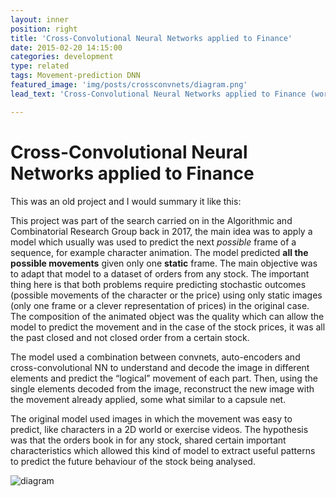 ```yaml
---
layout: inner
position: right
title: 'Cross-Convolutional Neural Networks applied to Finance'
date: 2015-02-20 14:15:00
categories: development
type: related
tags: Movement-prediction DNN
featured_image: 'img/posts/crossconvnets/diagram.png'
lead_text: 'Cross-Convolutional Neural Networks applied to Finance (working on ...)'

---
```


# Cross-Convolutional Neural Networks applied to Finance

This was an old project and I would summary it like this:

This project was part of the search carried on in the Algorithmic and Combinatorial Research Group back in 2017, the main idea was to apply a model which usually was used to predict the next *possible* frame of a sequence, for example character animation. The model predicted **all the possible movements** given only one **static** frame. The main objective was to adapt that model to a dataset of orders from any stock. The important thing here is that both problems require predicting stochastic outcomes (possible movements of the character or the price) using only static images (only one frame or a clever representation of prices) in the original case. The composition of the animated object was the quality which can allow the model to predict the movement and in the case of the stock prices, it was all the past closed and not closed order from a certain stock.

The model used a combination between convnets, auto-encoders and cross-convolutional NN to understand and decode the image in different elements and predict the “logical” movement of each part. Then, using the single elements decoded from the image, reconstruct the new image with the movement already applied, some what similar to a capsule net.

The original model used images in which the movement was easy to predict, like characters in a 2D world or exercise videos. The hypothesis was that the orders book in for any stock, shared certain important characteristics which allowed this kind of model to extract useful patterns to predict the future behaviour of the stock being analysed.

![diagram](/site/img/posts/crossconvnets/diagram.png)